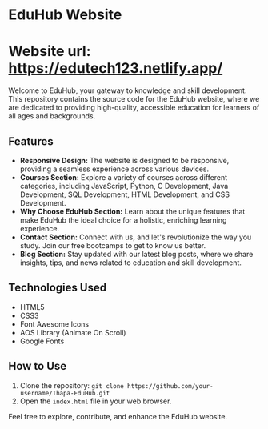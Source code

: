 # EduHub Website
# Website url: https://edutech123.netlify.app/
Welcome to EduHub, your gateway to knowledge and skill development. This repository contains the source code for the EduHub website, where we are dedicated to providing high-quality, accessible education for learners of all ages and backgrounds.

## Features

- **Responsive Design:** The website is designed to be responsive, providing a seamless experience across various devices.
- **Courses Section:** Explore a variety of courses across different categories, including JavaScript, Python, C Development, Java Development, SQL Development, HTML Development, and CSS Development.
- **Why Choose EduHub Section:** Learn about the unique features that make EduHub the ideal choice for a holistic, enriching learning experience.
- **Contact Section:** Connect with us, and let's revolutionize the way you study. Join our free bootcamps to get to know us better.
- **Blog Section:** Stay updated with our latest blog posts, where we share insights, tips, and news related to education and skill development.

## Technologies Used

- HTML5
- CSS3
- Font Awesome Icons
- AOS Library (Animate On Scroll)
- Google Fonts

## How to Use

1. Clone the repository: `git clone https://github.com/your-username/Thapa-EduHub.git`
2. Open the `index.html` file in your web browser.

Feel free to explore, contribute, and enhance the EduHub website.
